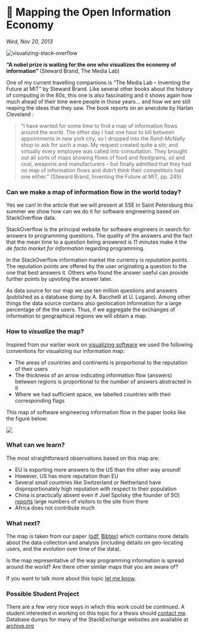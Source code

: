 # 📝 Mapping the Open Information Economy

*Wed, Nov 20, 2013*

![visualizing-stack-overflow](https://mircealungu.github.io/img/stackoverflow.png)

**“A nobel prize is waiting for the one who visualizes the economy of information”** (Steward Brand, The Media Lab)

One of my current travelling companions is “The Media Lab – Inventing the Future at MIT” by Steward Brand. Like several other books about the history of computing in the 80s, this one is also fascinating and it shows again how much ahead of their time were people in those years… and how we are still reaping the ideas that they saw. The book reports on an anecdote by Harlan Cleveland :

> “I have wanted for some time to find a map of information flows around the world. The other day I had one hour to kill between appointments in new york city, so I dropped into the Rand-McNally shop to ask for such a map. My request created quite a stir, and virtually every employee was called into consultation. They brought out all sorts of maps showing flows of food and feedgrains, oil and coal, weapons and manufacturers – but finally admitted that they had no map of information flows and didn’t think their competitors had one either.” (Steward Brand, Inventing the Future at MIT, pp. 245)

### Can we make a map of information flow in the world today?

Yes we can! In the article that we will present at SSE in Saint Petersburg this summer we show how can we do it for software engineering based on StackOverflow data.

StackOverflow is the principal website for software engineers in search for answers to programming questions. The quality of the answers and the fact that the mean time to a question being answered is 11 minutes make it the _de facto market for information_ regarding programming.

In the StackOverflow information market the currency is _reputation points_. The reputation points are offered by the user originating a question to the one that best answers it. Others who found the answer useful can provide further points by upvoting the answer later.

As data source for our map we use ten million questions and answers (published as a database dump by A. Bacchelli at U. Lugano). Among other things the data source contains also geolocation information for a large percentage of the the users. Thus, if we aggregate the exchanges of information to geographical regions we will obtain a map.

### How to _visualize_ the map?

Inspired from our earlier work on [visualizing software](https://mircealungu.github.io/post/14-01-01-evolutionary-and-collaborative-software-architecture-recovery/) we used the following conventions for visualizing our information map:

-   The areas of countries and continents is proportional to the reputation of their users
-   The thickness of an arrow indicating information flow (answers) between regions is proportional to the number of answers abstracted in it
-   Where we had sufficient space, we labelled countries with their corresponding flags

This map of software engineering information flow in the paper looks like the figure below:

![](https://mircealungu.github.io/img/stackoverflow-full.png)

### What can we learn?

The most straightforward observations based on this map are:

-   EU is exporting more answers to the US than the other way around!
-   However, US has more reputation than EU
-   Several small countries like Switzerland or Netherland have disproportionately high reputation with respect to their population
-   China is practically absent even if Joel Spolsky (the founder of SO) [reports](https://stackoverflow.blog/2011/04/stack-overflow-around-the-world/) large numbers of visitors to the site from there
-   Africa does not contribute much

### What next?

The map is taken from our paper ([pdf](http://scg.unibe.ch/archive/papers/Sche13a-GeolocatingStackOverflow.pdf), [Bibtex](http://scg.unibe.ch/scgbib?_k=dvvBNH0e&query=Sche13a&display=bibtex)) which contains more details about the data collection and analysis (including details on geo-locating users, and the evolution over time of the data).

Is the map representative of the way programming information is spread around the world? Are there other similar maps that you are aware of?

If you want to talk more about this topic [let me know](https://mircealungu.github.io/#contact).

### Possible Student Project

There are a few very nice ways in which this work could be continued. A student interested in working on this topic for a thesis should [contact me](https://mircealungu.github.io/#contact). Database dumps for many of the StackExchange websites are available at [archive.org](https://archive.org/details/stackexchange)

